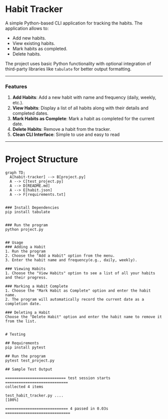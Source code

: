 # Habit Tracker

A simple Python-based CLI application for tracking the habits. The application allows to:
- Add new habits.
- View existing habits.
- Mark habits as completed.
- Delete habits.

The project uses basic Python functionality with optional integration of third-party libraries like `tabulate` for better output formatting.

---

### Features

1. **Add Habits**: Add a new habit with name and frequency (daily, weekly, etc.).
2. **View Habits**: Display a list of all habits along with their details and completed dates.
3. **Mark Habits as Complete**: Mark a habit as completed for the current date.
4. **Delete Habits**: Remove a habit from the tracker.
5. **Clean CLI Interface**: Simple to use and easy to read

---

# Project Structure

```mermaid
graph TD;
  A[habit-tracker] --> B[project.py]
  A --> C[test_project.py]
  A --> D[README.md]
  A --> E[habit.json]
  A --> F[requirements.txt]


### Install Dependencies
pip install tabulate


### Run the program
python project.py


## Usage
### Adding a Habit
1. Run the program
2. Choose the "Add a Habit" option from the menu.
3. Enter the habit name and frequency(e.g., daily, weekly).

### Viewing Habits
1. Choose the "View Habits" option to see a list of all your habits and their progress.

### Marking a Habit Complete
1. Choose the "Mark Habit as Complete" option and enter the habit name.
2. The program will automatically record the current date as a completion date.

### Deleting a Habit
Choose the "Delete Habit" option and enter the habit name to remove it from the list.


# Testing

## Requirements
pip install pytest

## Run the program
pytest test_project.py

## Sample Test Output

=========================== test session starts ============================
collected 4 items

test_habit_tracker.py ....                                           [100%]

============================ 4 passed in 0.03s =============================




